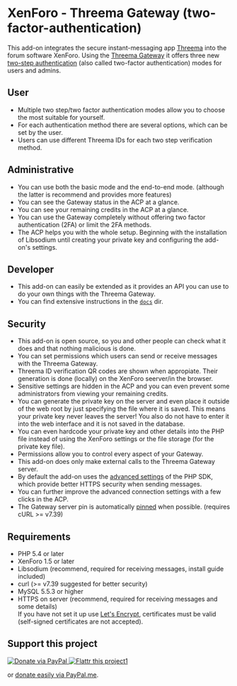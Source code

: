 # XenForo - Threema Gateway (two-factor-authentication)

This add-on integrates the secure instant-messaging app [Threema](https://threema.ch) into the forum software XenForo. Using the [Threema Gateway](https://gateway.threema.ch) it offers three new [two-step authentication](https://xenforo.com/community/threads/two-step-verification-and-security-improvements.99881/) (also called two-factor authentication) modes for users and admins.

## User
* Multiple two step/two factor authentication modes allow you to choose the most suitable for yourself.
* For each authentication method there are several options, which can be set by the user.
* Users can use different Threema IDs for each two step verification method.

## Administrative
* You can use both the basic mode and the end-to-end mode. (although the latter is recommend and provides more features)
* You can see the Gateway status in the ACP at a glance.
* You can see your remaining credits in the ACP at a glance.
* You can use the Gateway completely without offering two factor authentication (2FA) or limit the 2FA methods.
* The ACP helps you with the whole setup. Beginning with the installation of Libsodium until creating your private key and configuring the add-on's settings.

## Developer
* This add-on can easily be extended as it provides an API you can use to do your own things with the Threema Gateway.
* You can find extensive instructions in the [`docs`](/docs/) dir.

## Security
* This add-on is open source, so you and other people can check what it does and that nothing malicious is done.
* You can set permissions which users can send or receive messages with the Threema Gateway.
* Threema ID verification QR codes are shown when appropiate. Their generation is done (locally) on the XenForo seerver/in the browser.
* Sensitive settings are hidden in the ACP and you can even prevent some administrators from viewing your remaining credits.
* You can generate the private key on the server and even place it outside of the web root by just specifying the file where it is saved. This means your private key never leaves the server! You also do not have to enter it into the web interface and it is not saved in the database.
* You can even hardcode your private key and other details into the PHP file instead of using the XenForo settings or the file storage (for the private key file).
* Permissions allow you to control every aspect of your Gateway.
* This add-on does only make external calls to the Threema Gateway server.
* By default the add-on uses the [advanced settings](https://github.com/rugk/threema-msgapi-sdk-php#user-content-creating-a-connection-with-advanced-options) of the PHP SDK, which provide better HTTPS security when sending messages.
* You can further improve the advanced connection settings with a few clicks in the ACP.
* The Gateway server pin is automatically [pinned](https://www.owasp.org/index.php/Certificate_and_Public_Key_Pinning) when possible. (requires cURL >= v7.39)

## Requirements
* PHP 5.4 or later
* XenForo 1.5 or later
* Libsodium (recommend, required for receiving messages, install guide included)
* curl (>= v7.39 suggested for better security)
* MySQL 5.5.3 or higher
* HTTPS on server (recommend, required for receiving messages and some details)  
   If you have not set it up use [Let's Encrypt](https://letsencrypt.org/), certificates must be valid (self-signed certificates are not accepted).

## Support this project

<a href="https://www.paypal.com/cgi-bin/webscr?cmd=_s-xclick&hosted_button_id=W97D7EVM95V2Q" target="_blank" rel="noopener noreferrer">
  <img alt="Donate via PayPal" src="https://www.paypalobjects.com/de_DE/DE/i/btn/btn_donateCC_LG.gif">
</a>
<a href="https://www.paypal.com/cgi-bin/webscr?cmd=_s-xclick&hosted_button_id=W97D7EVM95V2Q" target="_blank" rel="noopener noreferrer">
  <img src="https://api.flattr.com/button/flattr-badge-large.png" alt="Flattr this project1" />
</a>

or <a href="https://paypal.me/rugk" target="_blank" rel="noopener noreferrer">donate easily via PayPal.me</a>.
